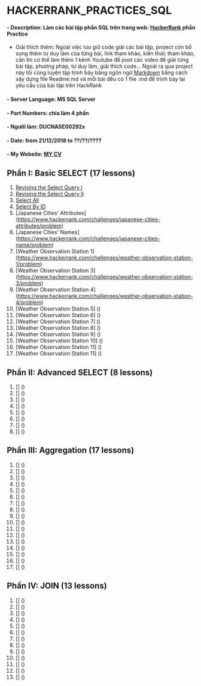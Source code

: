 # HACKERRANK_PRACTICES_SQL
#### - Description: Làm các bài tập phần SQL trên trang web: [HackerRank](https://www.hackerrank.com/domains/sql) phần Practice
* Giải thích thêm: Ngoài việc lưu giữ code giải các bài tập, project còn bổ sung thêm tư duy làm của từng bài, link tham khảo, kiến thức tham khảo, cần thì có thể làm thêm 1 kênh Youtube để post các video để giải từng bài tập, phương pháp, tư duy làm, giải thích code... Ngoài ra qua project này tôi cũng luyện tập trình bày bằng ngôn ngữ [Markdown](https://commonmark.org/) bằng cách xây dựng file Readme.md và mỗi bài đều có 1 file .md để trình bày lại yêu cầu của bài tập trên HackRank
#### - Server Language: MS SQL Server
#### - Part Numbers: chia làm 4 phần
#### - Người làm: DUCNASE00292x
#### - Date: from 21/12/2018 to ??/??/????
#### - My Website: [MY CV](https://ducnashare.github.io/)
## Phần I: Basic SELECT (17 lessons)
1. [Revising the Select Query I](https://www.hackerrank.com/challenges/revising-the-select-query/problem)
2. [Revising the Select Query II](https://www.hackerrank.com/challenges/revising-the-select-query-2/problem)
3. [Select All](https://www.hackerrank.com/challenges/select-all-sql/problem)
4. [Select By ID](https://www.hackerrank.com/challenges/select-by-id/problem)
5. [Japanese Cities' Attributes] (https://www.hackerrank.com/challenges/japanese-cities-attributes/problem)
6. [Japanese Cities' Names] (https://www.hackerrank.com/challenges/japanese-cities-name/problem)
7. [Weather Observation Station 1] (https://www.hackerrank.com/challenges/weather-observation-station-1/problem)
8. [Weather Observation Station 3] (https://www.hackerrank.com/challenges/weather-observation-station-3/problem)
9. [Weather Observation Station 4] (https://www.hackerrank.com/challenges/weather-observation-station-4/problem)
10. [Weather Observation Station 5] ()
11. [Weather Observation Station 6] ()
12. [Weather Observation Station 7] ()
13. [Weather Observation Station 8] ()
14. [Weather Observation Station 9] ()
15. [Weather Observation Station 10] ()
16. [Weather Observation Station 11] ()
17. [Weather Observation Station 11] ()
## Phần II: Advanced SELECT (8 lessons)
1. [] ()
2. [] ()
3. [] ()
4. [] ()
5. [] ()
6. [] ()
7. [] ()
8. [] ()
## Phần III: Aggregation (17 lessons)
1. [] ()
2. [] ()
3. [] ()
4. [] ()
5. [] ()
6. [] ()
7. [] ()
8. [] ()
9. [] ()
10. [] ()
11. [] ()
12. [] ()
13. [] ()
14. [] ()
15. [] ()
16. [] ()
17. [] ()
## Phần IV: JOIN (13 lessons)
1. [] ()
2. [] ()
3. [] ()
4. [] ()
5. [] ()
6. [] ()
7. [] ()
8. [] ()
9. [] ()
10. [] ()
11. [] ()
12. [] ()
13. [] ()
